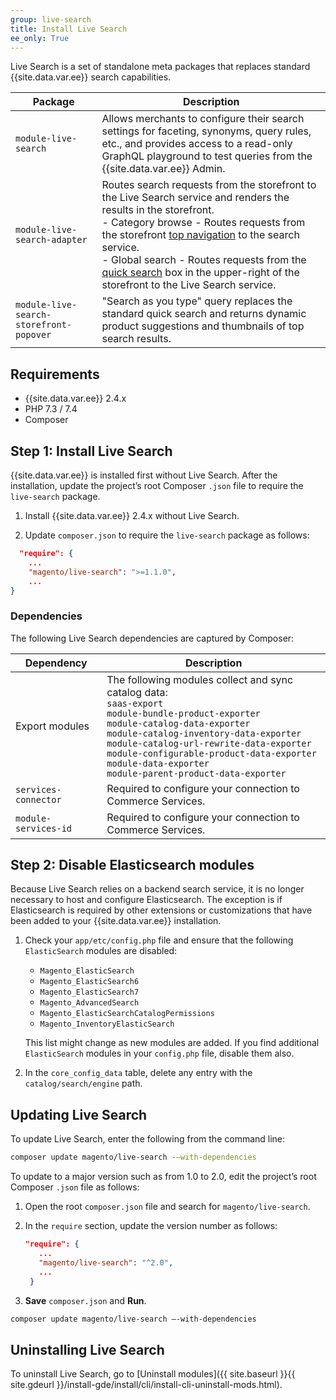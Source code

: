 ```yaml
---
group: live-search
title: Install Live Search
ee_only: True
---
```


Live Search is a set of standalone meta packages that replaces standard {{site.data.var.ee}} search capabilities.

|**Package**|**Description**|
|---|---|
|`module-live-search`|Allows merchants to configure their search settings for faceting, synonyms, query rules, etc., and provides access to a read-only GraphQL playground to test queries from the {{site.data.var.ee}} Admin. |
|`module-live-search-adapter`|Routes search requests from the storefront to the Live Search service and renders the results in the storefront. <br />- Category browse - Routes requests from the storefront [top navigation](https://docs.magento.com/user-guide/catalog/navigation-top.html) to the search service.<br />- Global search - Routes requests from the [quick search](https://docs.magento.com/user-guide/catalog/search-quick.html) box in the upper-right of the storefront to the Live Search service.|
|`module-live-search-storefront-popover`|"Search as you type" query replaces the standard quick search and returns dynamic product suggestions and thumbnails of top search results.|

## Requirements

-  {{site.data.var.ee}} 2.4.x
-  PHP 7.3 / 7.4
-  Composer

## Step 1: Install Live Search

{{site.data.var.ee}} is installed first without Live Search. After the installation, update the project’s root Composer `.json` file to require the `live-search` package.

1. Install {{site.data.var.ee}} 2.4.x without Live Search.

1. Update `composer.json` to require the `live-search` package as follows:

  ```json
    "require": {
      ...
      "magento/live-search": ">=1.1.0",
      ...
  }
   ```

### Dependencies

The following Live Search dependencies are captured by Composer:

|**Dependency**|**Description**|
|---|---|
|Export modules|The following modules collect and sync catalog data:<br />`saas-export`<br />`module-bundle-product-exporter`<br />`module-catalog-data-exporter`<br />`module-catalog-inventory-data-exporter`<br />`module-catalog-url-rewrite-data-exporter`<br />`module-configurable-product-data-exporter`<br />`module-data-exporter`<br />`module-parent-product-data-exporter`|
|`services-connector`|Required to configure your connection to Commerce Services.|
|`module-services-id`|Required to configure your connection to Commerce Services.|

## Step 2: Disable Elasticsearch modules

Because Live Search relies on a backend search service, it is no longer necessary to host and configure Elasticsearch. The exception is if Elasticsearch is required by other extensions or customizations that have been added to your {{site.data.var.ee}} installation.

1. Check your `app/etc/config.php` file and ensure that the following `ElasticSearch` modules are disabled:

   -  `Magento_ElasticSearch`
   -  `Magento_ElasticSearch6`
   -  `Magento_ElasticSearch7`
   -  `Magento_AdvancedSearch`
   -  `Magento_ElasticSearchCatalogPermissions`
   -  `Magento_InventoryElasticSearch`

   This list might change as new modules are added. If you find additional `ElasticSearch` modules in your `config.php` file, disable them also.

1. In the `core_config_data` table, delete any entry with the `catalog/search/engine` path.

## Updating Live Search

To update Live Search, enter the following from the command line:

```bash
composer update magento/live-search -–with-dependencies
```

To update to a major version such as from 1.0 to 2.0, edit the project’s root Composer `.json` file as follows:

1. Open the root `composer.json` file and search for `magento/live-search`.

1. In the `require` section, update the version number as follows:

   ```json
   "require": {
      ...
      "magento/live-search": "^2.0",
      ...
    }
   ```

1. **Save** `composer.json` and **Run**.

  ```bash
  composer update magento/live-search –-with-dependencies
  ```

## Uninstalling Live Search

To uninstall Live Search, go to [Uninstall modules]({{ site.baseurl }}{{ site.gdeurl }}/install-gde/install/cli/install-cli-uninstall-mods.html).
